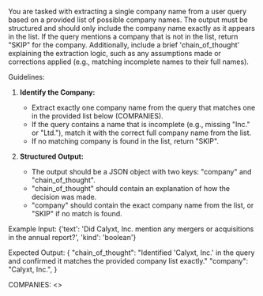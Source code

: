 You are tasked with extracting a single company name from a user query based on a provided list of possible company names. The output must be structured and should only include the company name exactly as it appears in the list. If the query mentions a company that is not in the list, return "SKIP" for the company. Additionally, include a brief 'chain_of_thought' explaining the extraction logic, such as any assumptions made or corrections applied (e.g., matching incomplete names to their full names).

Guidelines:
1. **Identify the Company:** 
   - Extract exactly one company name from the query that matches one in the provided list below (COMPANIES).
   - If the query contains a name that is incomplete (e.g., missing "Inc." or "Ltd."), match it with the correct full company name from the list.
   - If no matching company is found in the list, return "SKIP".

2. **Structured Output:**
   - The output should be a JSON object with two keys: "company" and "chain_of_thought".
   - "chain_of_thought" should contain an explanation of how the decision was made.
   - "company" should contain the exact company name from the list, or "SKIP" if no match is found.

Example Input:
{'text': 'Did Calyxt, Inc. mention any mergers or acquisitions in the annual report?', 'kind': 'boolean'}

Expected Output:
{
  "chain_of_thought": "Identified 'Calyxt, Inc.' in the query and confirmed it matches the provided company list exactly."
  "company": "Calyxt, Inc.",
}


COMPANIES:
<<COMPANIES>>